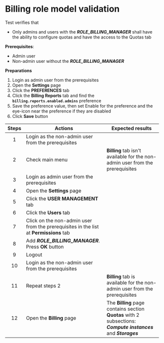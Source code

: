 # Billing role model validation

Test verifies that
- Only admins and users with the ***ROLE_BILLING_MANAGER*** shall have the ability to configure quotas and have the access to the Quotas tab

**Prerequisites**:
- Admin user
- Non-admin user without the ***ROLE_BILLING_MANAGER***

**Preparations**
1. Login as admin user from the prerequisites
2. Open the **Settings** page
3. Click the **PREFERENCES** tab
4. Click the **Billing Reports** tab and find the **`billing.reports.enabled.admins`** preference
5. Save the preference value, then set Enable for the preference and the eye-icon near the preference if they are disabled
6. Click **Save** button

| Steps | Actions | Expected results |
| :---: | --- | --- |
| 1 | Login as the non-admin user from the prerequisites | |
| 2 | Check main menu | **Billing** tab isn't available for the non-admin user from the prerequisites |
| 3 | Login as admin user from the prerequisites |
| 4 | Open the **Settings** page | |
| 5 | Click the **USER MANAGEMENT** tab | |
| 6 | Click the **Users** tab | |
| 7 | Click on the non-admin user from the prerequisites in the list at **Permissions** tab |  |
| 8 | Add ***ROLE_BILLING_MANAGER***. Press **OK** button
| 9 | Logout | |
| 10 | Login as the non-admin user from the prerequisites | |
| 11 | Repeat steps 2 | **Billing** tab is available for the non-admin user from the prerequisites |
| 12 | Open the **Billing** page | The **Billing** page contains section **Quotas** with 2 subsections: ***Compute instances*** and ***Storages*** |
